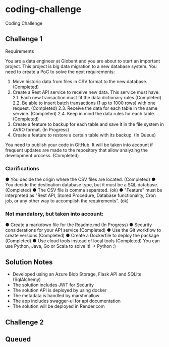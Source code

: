 # coding-challenge
Coding Challenge

## Challenge 1 

Requirements 

You are a data engineer at Globant and you are about to start an important project. This project
is big data migration to a new database system. You need to create a PoC to solve the next
requirements:
1. Move historic data from files in CSV format to the new database. (Completed)
2. Create a Rest API service to receive new data. This service must have: 
2.1. Each new transaction must fit the data dictionary rules.(Completed)
2.2. Be able to insert batch transactions (1 up to 1000 rows) with one request. (Completed)
2.3. Receive the data for each table in the same service. (Completed)
2.4. Keep in mind the data rules for each table. (Completed)
3. Create a feature to backup for each table and save it in the file system in AVRO format. (In Progress)
4. Create a feature to restore a certain table with its backup. (In Queue)

You need to publish your code in GitHub. It will be taken into account if frequent updates are
made to the repository that allow analyzing the development process. (Completed)

### Clarifications
● You decide the origin where the CSV files are located. (Completed)
● You decide the destination database type, but it must be a SQL database. (Completed)
● The CSV file is comma separated. (ok)
● "Feature" must be interpreted as "Rest API, Stored Procedure, Database functionality,
Cron job, or any other way to accomplish the requirements". (ok)

### Not mandatory, but taken into account:
● Create a markdown file for the Readme.md (In Progress)
● Security considerations for your API service (Completed)
● Use the Git workflow to create versions (Completed)
● Create a Dockerfile to deploy the package (Completed)
● Use cloud tools instead of local tools (Completed)
You can use Python, Java, Go or Scala to solve it! -> Python :)

## Solution Notes

- Developed using an Azure Blob Storage, Flask API and SQLite (SqlAlchemy)
- The solution includes JWT for Security 
- The solution API is deployed by using docker 
- The metadata is handled by marshmallow 
- The app includes swagger-ui for api documentation
- The solution will be deployed in Render.com

## Challenge 2 

## Queued 


